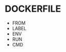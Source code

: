 # DOCKERFILE
- FROM <!-- Especificação de qual imagem utilizar -->
- LABEL <!-- Indentificação -->
- ENV <!-- Variavel de ambiente -->
- RUN <!-- Realizar comando durante o build -->
- CMD <!-- Realizar comando após o build -->